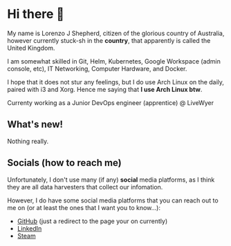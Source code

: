 # Hi there 👋

My name is Lorenzo J Shepherd, citizen of the glorious country of Australia, however currently stuck-sh in the **country**, that apparently is called the United Kingdom.

I am somewhat skilled in Git, Helm, Kubernetes, Google Workspace (admin console, etc), IT Networking, Computer Hardware, and Docker.

I hope that it does not stur any feelings, but I do use Arch Linux on the daily, paired with i3 and Xorg. Hence me saying that **I use Arch Linux btw**.

Currenty working as a Junior DevOps engineer (apprentice) @ LiveWyer

## What's new!

Nothing really.

## Socials (how to reach me)

Unfortunately, I don't use many (if any) **social** media platforms, as I think they are all data harvesters that collect our infomation.

However, I do have some social media platforms that you can reach out to me on (or at least the ones that I want you to know...):

- [GitHub](https://github.com/LorenzoJS04) (just a redirect to the page your on currently)
- [LinkedIn](www.linkedin.com/in/lorenzojshepherd)
- [Steam](https://steamcommunity.com/id/L0R3N30/)
